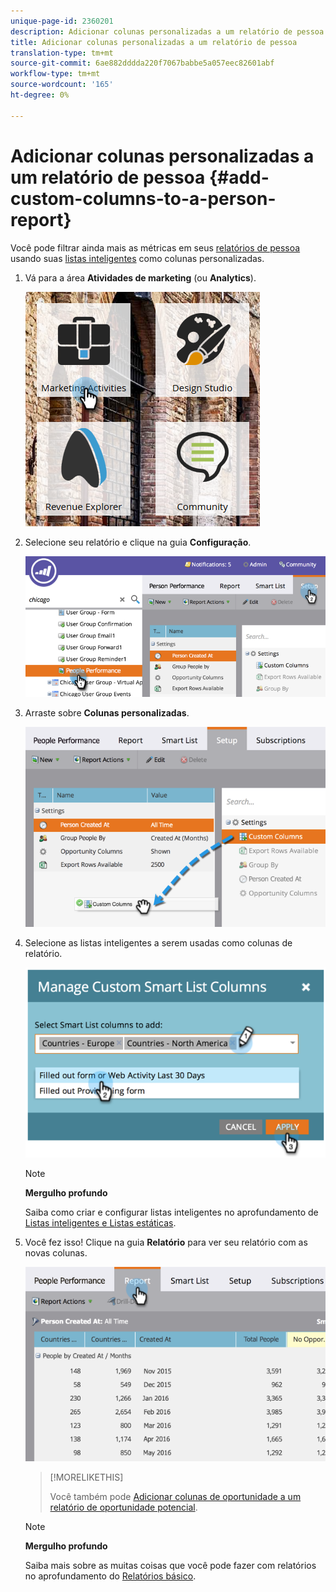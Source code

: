 ```yaml
---
unique-page-id: 2360201
description: Adicionar colunas personalizadas a um relatório de pessoa - Documentos do marketing - Documentação do produto
title: Adicionar colunas personalizadas a um relatório de pessoa
translation-type: tm+mt
source-git-commit: 6ae882dddda220f7067babbe5a057eec82601abf
workflow-type: tm+mt
source-wordcount: '165'
ht-degree: 0%

---
```



# Adicionar colunas personalizadas a um relatório de pessoa {#add-custom-columns-to-a-person-report}

Você pode filtrar ainda mais as métricas em seus [relatórios de pessoa](https://docs.marketo.com/display/docs/basic+reporting) usando suas [listas inteligentes](https://docs.marketo.com/display/docs/smart+lists+and+static+lists) como colunas personalizadas.

1. Vá para a área **Atividades de marketing** (ou **Analytics**).

   ![](assets/ma-1.png)

1. Selecione seu relatório e clique na guia **Configuração**.

   ![](assets/two-1.png)

1. Arraste sobre **Colunas personalizadas**.

   ![](assets/three-1.png)

1. Selecione as listas inteligentes a serem usadas como colunas de relatório.

   ![](assets/image2014-9-16-16-3a39-3a34.png)

   >[!NOTE]
   >
   >**Mergulho profundo**
   >
   >
   >Saiba como criar e configurar listas inteligentes no aprofundamento de [Listas inteligentes e Listas estáticas](https://docs.marketo.com/display/docs/smart+lists+and+static+lists).

1. Você fez isso! Clique na guia **Relatório** para ver seu relatório com as novas colunas.

   ![](assets/five-1.png)

   >[!MORELIKETHIS]
   >
   >
   >
   >Você também pode [Adicionar colunas de oportunidade a um relatório de oportunidade potencial](add-opportunity-columns-to-a-lead-report.md).

   >[!NOTE]
   >
   >**Mergulho profundo**
   >
   >
   >Saiba mais sobre as muitas coisas que você pode fazer com relatórios no aprofundamento do [Relatórios básico](https://docs.marketo.com/display/docs/basic+reporting).

